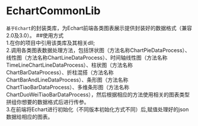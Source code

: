 # EchartCommonLib
`基于Echart`的封装类库，为Echart前端各类图表展示提供封装好的数据格式（兼容2.0及3.0）。
##使用方式  
1.在你的项目中引用该类库及其相关dll;  
2.调用各类图表数据处理方法，包括饼状图（方法名称ChartPieDataProcess）、线性图（方法名称ChartLineDataProcess）、时间轴线性图（方法名称       TimeLineChartLineDataProcess）、柱状图（方法名称ChartBarDataProcess）、折柱混搭（方法名称ChartBarAndLineDataProcess）、条形图（方法名称ChartTiaoBarDataProcess）、多维条形图（方法名称ChartDuoWeiTiaoBarDataProcess），然后根据相应的方法使用相关的图表类型拼组你想要的数据格式后进行传参。  
3.在前端将Echart进行初始化（不同版本初始化方式不同）后,赋值处理好的json数据给相应的图表。
